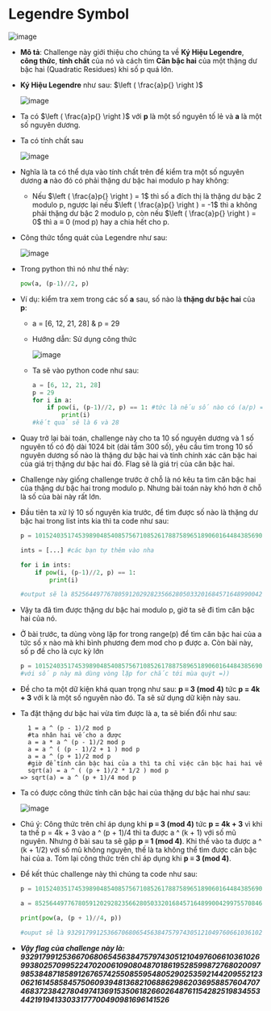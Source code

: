 # Legendre Symbol
![image](https://github.com/MrBanhMi/CRYPTOHACK/assets/155632468/ddec4988-0246-41e5-a7a5-1d2e722f0da9)
- **Mô tả**: Challenge này giới thiệu cho chúng ta về **Ký Hiệu Legendre**, **công thức**, **tính chất** của nó và cách tìm **Căn bậc hai** của một thặng dư bậc hai (Quadratic Residues) khi số p quá lớn.
- **Ký Hiệu Legendre** như sau: $\left ( \frac{a}p{} \right )$

    ![image](https://github.com/MrBanhMi/CRYPTOHACK/assets/155632468/d50b011b-f882-475d-a8b4-13d5cb8bcad7)


- Ta có $\left ( \frac{a}p{} \right )$  với **p** là một số nguyên tố lẻ và **a** là một số nguyên dương.
- Ta có tính chất sau

    ![image](https://github.com/MrBanhMi/CRYPTOHACK/assets/155632468/d3a84c0f-e380-44c8-b505-d3017a5683bc)

- Nghĩa là ta có thể dựa vào tính chất trên để kiểm tra một số nguyên dương **a** nào đó có phải thặng dư bậc hai modulo p hay không:
  - Nếu $\left ( \frac{a}p{} \right ) = 1$ thì số a đích thị là thặng dư bậc 2 modulo p, ngược lại nếu $\left ( \frac{a}p{} \right ) = -1$ thì a không phải thặng dư bậc 2 modulo p, còn nếu $\left ( \frac{a}p{} \right ) = 0$ thì a ≡ 0 (mod p) hay a chia hết cho p.
- Công thức tổng quát của Legendre như sau:

  ![image](https://github.com/MrBanhMi/CRYPTOHACK/assets/155632468/396a7a28-ee1f-4610-9b7c-5c9e0676808b)

- Trong python thì nó như thế này:
  ```python
  pow(a, (p-1)//2, p)
  ```
- Ví dụ: kiểm tra xem trong các số **a** sau, số nào là **thặng dư bậc hai** của **p**:
  - a = [6, 12, 21, 28] & p = 29
  - Hướng dẫn: Sử dụng công thức

     ![image](https://github.com/MrBanhMi/CRYPTOHACK/assets/155632468/7ca40372-ba7f-4701-94d5-d5737c4ed87a)

  - Ta sẽ vào python code như sau:
    ```python
    a = [6, 12, 21, 28] 
    p = 29
    for i in a:
        if pow(i, (p-1)//2, p) == 1: #tức là nếu số nào có (a/p) = 1 thì số đó sẽ là thặng dư bậc hai
            print(i)
    #kết quả sẽ là 6 và 28
    ```
- Quay trở lại bài toán, challenge này cho ta 10 số nguyên dương và 1 số nguyên tố có độ dài 1024 bit (dài tầm 300 số), yêu cầu tìm trong 10 số nguyên dương số nào là thặng dư bậc hai và tính chính xác căn bậc hai của giá trị thặng dư bậc hai đó. Flag sẽ là giá trị của căn bậc hai.
- Challenge này giống challenge trước ở chỗ là nó kêu ta tìm căn bậc hai của thặng dư bậc hai trong modulo p. Nhưng bài toán này khó hơn ở chỗ là số của bài này rất lớn.
- Đầu tiên ta xử lý 10 số nguyên kia trước, để tìm được số nào là thặng dư bậc hai trong list ints kia thì ta code như sau:
    ```python
    p = 101524035174539890485408575671085261788758965189060164484385690801466167356667036677932998889725476582421738788500738738503134356158197247473850273565349249573867251280253564698939768700489401960767007716413932851838937641880157263936985954881657889497583485535527613578457628399173971810541670838543309159139
    
    ints = [...] #các bạn tự thêm vào nha
    
    for i in ints:
        if pow(i, (p-1)//2, p) == 1:
            print(i)
    
    #output sẽ là 85256449776780591202928235662805033201684571648990042997557084658000067050672130152734911919581661523957075992761662315262685030115255938352540032297113615687815976039390537716707854569980516690246592112936796917504034711418465442893323439490171095447109457355598873230115172636184525449905022174536414781771
    ```
- Vậy ta đã tìm được thặng dư bậc hai modulo p, giờ ta sẽ đi tìm căn bậc hai của nó.
- Ở bài trước, ta dùng vòng lặp for trong range(p) để tìm căn bậc hai của a tức số x nào mà khi bình phương đem mod cho p được a. Còn bài này, số p đề cho là cực kỳ lớn
  ```python
  p = 101524035174539890485408575671085261788758965189060164484385690801466167356667036677932998889725476582421738788500738738503134356158197247473850273565349249573867251280253564698939768700489401960767007716413932851838937641880157263936985954881657889497583485535527613578457628399173971810541670838543309159139
  #với số p này mà dùng vòng lặp for chắc tới mùa quýt =))
  ```
- Đề cho ta một dữ kiện khá quan trọng như sau: **p ≡ 3 (mod 4)** tức **p = 4k + 3** với k là một số nguyên nào đó. Ta sẽ sử dụng dữ kiện này sau.
-  Ta đặt thặng dư bậc hai vừa tìm được là a, ta sẽ biến đổi như sau:
    ```
      1 = a ^ (p - 1)/2 mod p 
      #ta nhân hai vế cho a được
      a = a * a ^ (p - 1)/2 mod p
      a = a ^ ( (p - 1)/2 + 1 ) mod p
      a = a ^ (p + 1)/2 mod p
      #giờ để tính căn bậc hai của a thì ta chỉ việc căn bậc hai hai vế
      sqrt(a) = a ^ ( (p + 1)/2 * 1/2 ) mod p
    => sqrt(a) = a ^ (p + 1)/4 mod p
    ```
 - Ta có được công thức tính căn bậc hai của thặng dư bậc hai như sau:

   ![image](https://github.com/MrBanhMi/CRYPTOHACK/assets/155632468/a3442b26-5ba5-41ba-a244-74f8a9415a23)
- Chú ý: Công thức trên chỉ áp dụng khi **p ≡ 3 (mod 4)** tức **p = 4k + 3** vì khi ta thế p = 4k + 3 vào a ^ (p + 1)/4 thì ta được a ^ (k + 1) với số mũ nguyên. Nhưng ở bài sau ta sẽ gặp **p ≡ 1 (mod 4)**. Khi thế vào ta được a ^ (k + 1/2) với số mũ không nguyên, thế là ta không thể tìm được căn bậc hai của a. Tóm lại công thức trên chỉ áp dụng khi **p ≡ 3 (mod 4)**.
- Để kết thúc challenge này thì chúng ta code như sau:

    ```python
    p = 101524035174539890485408575671085261788758965189060164484385690801466167356667036677932998889725476582421738788500738738503134356158197247473850273565349249573867251280253564698939768700489401960767007716413932851838937641880157263936985954881657889497583485535527613578457628399173971810541670838543309159139
    
    a = 85256449776780591202928235662805033201684571648990042997557084658000067050672130152734911919581661523957075992761662315262685030115255938352540032297113615687815976039390537716707854569980516690246592112936796917504034711418465442893323439490171095447109457355598873230115172636184525449905022174536414781771
    
    print(pow(a, (p + 1)//4, p))
    
    #ouput sẽ là 93291799125366706806545638475797430512104976066103610269938025709952247020061090804870186195285998727680200979853848718589126765742550855954805290253592144209552123062161458584575060939481368210688629862036958857604707468372384278049741369153506182660264876115428251983455344219194133033177700490981696141526
    ```
- **_Vậy flag của challenge này là: 93291799125366706806545638475797430512104976066103610269938025709952247020061090804870186195285998727680200979853848718589126765742550855954805290253592144209552123062161458584575060939481368210688629862036958857604707468372384278049741369153506182660264876115428251983455344219194133033177700490981696141526_**





  
 


